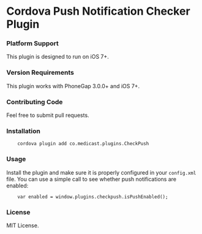 # Cordova Push Notification Checker Plugin

### Platform Support

This plugin is designed to run on iOS 7+.

### Version Requirements

This plugin works with PhoneGap 3.0.0+ and iOS 7+.

### Contributing Code

Feel free to submit pull requests.

### Installation

```
    cordova plugin add co.medicast.plugins.CheckPush
```

### Usage

Install the plugin and make sure it is properly configured in your ```config.xml``` file.  You can use a simple call to see whether push notifications are enabled:

```
	var enabled = window.plugins.checkpush.isPushEnabled();

```

### License

MIT License.